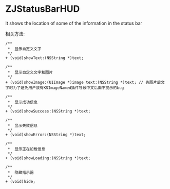 # ZJStatusBarHUD
It shows the location of some of the information in the status bar

相关方法:

```
/**
 *  显示自定义文字
 */
+ (void)showText:(NSString *)text;

/**
 *  显示自定义文字和图片
 */
+ (void)showImage:(UIImage *)image text:(NSString *)text; // 先图片后文字时为了避免用户装有KSImageNamed插件导致中文后面不提示的bug

/**
 *  显示成功信息
 */
+ (void)showSuccess:(NSString *)text;

/**
 *  显示失败信息
 */
+ (void)showError:(NSString *)text;

/**
 *  显示正在加载信息
 */
+ (void)showLoading:(NSString *)text;

/**
 *  隐藏指示器
 */
+ (void)hide;
```